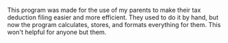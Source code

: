 This program was made for the use of my parents to make their tax deduction filing easier and more efficient. They used to do it by hand, but now the program calculates, stores, and formats everything for them. This won't helpful for anyone
but them.
